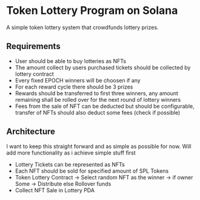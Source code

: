 # Token Lottery Program on Solana

A simple token lottery system that crowdfunds lottery prizes.


## Requirements
- User should be able to buy lotteries as NFTs
- The amount collect by users purchased tickets should be collected by lottery contract
- Every fixed EPOCH winners will be choosen if any
- For each reward cycle there should be 3 prizes
- Rewards should be transferred to first three winners, any amount remaining shall be rolled over for the next round of lottery winners
- Fees from the sale of NFT can be deducted but should be configurable, transfer of NFTs should also deduct some fees (check if possible)

## Architecture

I want to keep this straight forward and as simple as possible for now. Will add more functionality as i achieve simple stuff first

- Lottery Tickets can be represented as NFTs
- Each NFT should be sold for specified amount of SPL Tokens
- Token Lottery Contract -> Select random NFT as the winner -> if owner Some -> Distribute else Rollover funds
- Collect NFT Sale in Lottery PDA